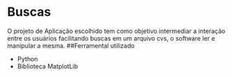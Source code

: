# Buscas
O projeto de Aplicação escolhido tem como objetivo intermediar a interação
entre os usuários facilitando buscas em um arquivo cvs, o software ler   e
manipular a mesma.
##Ferramental utilizado
- Python
- Biblioteca MatplotLib
